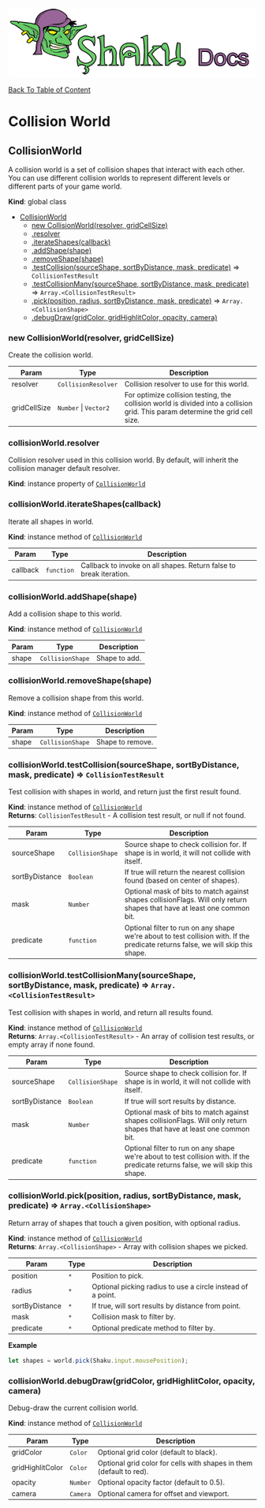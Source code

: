 ![Shaku JS](resources/logo-sm.png)

[Back To Table of Content](index.md)

# Collision World

<a name="CollisionWorld"></a>

## CollisionWorld
A collision world is a set of collision shapes that interact with each other.
You can use different collision worlds to represent different levels or different parts of your game world.

**Kind**: global class  

* [CollisionWorld](#CollisionWorld)
    * [new CollisionWorld(resolver, gridCellSize)](#new_CollisionWorld_new)
    * [.resolver](#CollisionWorld+resolver)
    * [.iterateShapes(callback)](#CollisionWorld+iterateShapes)
    * [.addShape(shape)](#CollisionWorld+addShape)
    * [.removeShape(shape)](#CollisionWorld+removeShape)
    * [.testCollision(sourceShape, sortByDistance, mask, predicate)](#CollisionWorld+testCollision) ⇒ <code>CollisionTestResult</code>
    * [.testCollisionMany(sourceShape, sortByDistance, mask, predicate)](#CollisionWorld+testCollisionMany) ⇒ <code>Array.&lt;CollisionTestResult&gt;</code>
    * [.pick(position, radius, sortByDistance, mask, predicate)](#CollisionWorld+pick) ⇒ <code>Array.&lt;CollisionShape&gt;</code>
    * [.debugDraw(gridColor, gridHighlitColor, opacity, camera)](#CollisionWorld+debugDraw)

<a name="new_CollisionWorld_new"></a>

### new CollisionWorld(resolver, gridCellSize)
Create the collision world.


| Param | Type | Description |
| --- | --- | --- |
| resolver | <code>CollisionResolver</code> | Collision resolver to use for this world. |
| gridCellSize | <code>Number</code> \| <code>Vector2</code> | For optimize collision testing, the collision world is divided into a collision grid. This param determine the grid cell size. |

<a name="CollisionWorld+resolver"></a>

### collisionWorld.resolver
Collision resolver used in this collision world.
By default, will inherit the collision manager default resolver.

**Kind**: instance property of [<code>CollisionWorld</code>](#CollisionWorld)  
<a name="CollisionWorld+iterateShapes"></a>

### collisionWorld.iterateShapes(callback)
Iterate all shapes in world.

**Kind**: instance method of [<code>CollisionWorld</code>](#CollisionWorld)  

| Param | Type | Description |
| --- | --- | --- |
| callback | <code>function</code> | Callback to invoke on all shapes. Return false to break iteration. |

<a name="CollisionWorld+addShape"></a>

### collisionWorld.addShape(shape)
Add a collision shape to this world.

**Kind**: instance method of [<code>CollisionWorld</code>](#CollisionWorld)  

| Param | Type | Description |
| --- | --- | --- |
| shape | <code>CollisionShape</code> | Shape to add. |

<a name="CollisionWorld+removeShape"></a>

### collisionWorld.removeShape(shape)
Remove a collision shape from this world.

**Kind**: instance method of [<code>CollisionWorld</code>](#CollisionWorld)  

| Param | Type | Description |
| --- | --- | --- |
| shape | <code>CollisionShape</code> | Shape to remove. |

<a name="CollisionWorld+testCollision"></a>

### collisionWorld.testCollision(sourceShape, sortByDistance, mask, predicate) ⇒ <code>CollisionTestResult</code>
Test collision with shapes in world, and return just the first result found.

**Kind**: instance method of [<code>CollisionWorld</code>](#CollisionWorld)  
**Returns**: <code>CollisionTestResult</code> - A collision test result, or null if not found.  

| Param | Type | Description |
| --- | --- | --- |
| sourceShape | <code>CollisionShape</code> | Source shape to check collision for. If shape is in world, it will not collide with itself. |
| sortByDistance | <code>Boolean</code> | If true will return the nearest collision found (based on center of shapes). |
| mask | <code>Number</code> | Optional mask of bits to match against shapes collisionFlags. Will only return shapes that have at least one common bit. |
| predicate | <code>function</code> | Optional filter to run on any shape we're about to test collision with. If the predicate returns false, we will skip this shape. |

<a name="CollisionWorld+testCollisionMany"></a>

### collisionWorld.testCollisionMany(sourceShape, sortByDistance, mask, predicate) ⇒ <code>Array.&lt;CollisionTestResult&gt;</code>
Test collision with shapes in world, and return all results found.

**Kind**: instance method of [<code>CollisionWorld</code>](#CollisionWorld)  
**Returns**: <code>Array.&lt;CollisionTestResult&gt;</code> - An array of collision test results, or empty array if none found.  

| Param | Type | Description |
| --- | --- | --- |
| sourceShape | <code>CollisionShape</code> | Source shape to check collision for. If shape is in world, it will not collide with itself. |
| sortByDistance | <code>Boolean</code> | If true will sort results by distance. |
| mask | <code>Number</code> | Optional mask of bits to match against shapes collisionFlags. Will only return shapes that have at least one common bit. |
| predicate | <code>function</code> | Optional filter to run on any shape we're about to test collision with. If the predicate returns false, we will skip this shape. |

<a name="CollisionWorld+pick"></a>

### collisionWorld.pick(position, radius, sortByDistance, mask, predicate) ⇒ <code>Array.&lt;CollisionShape&gt;</code>
Return array of shapes that touch a given position, with optional radius.

**Kind**: instance method of [<code>CollisionWorld</code>](#CollisionWorld)  
**Returns**: <code>Array.&lt;CollisionShape&gt;</code> - Array with collision shapes we picked.  

| Param | Type | Description |
| --- | --- | --- |
| position | <code>\*</code> | Position to pick. |
| radius | <code>\*</code> | Optional picking radius to use a circle instead of a point. |
| sortByDistance | <code>\*</code> | If true, will sort results by distance from point. |
| mask | <code>\*</code> | Collision mask to filter by. |
| predicate | <code>\*</code> | Optional predicate method to filter by. |

**Example**  
```js
let shapes = world.pick(Shaku.input.mousePosition);
```
<a name="CollisionWorld+debugDraw"></a>

### collisionWorld.debugDraw(gridColor, gridHighlitColor, opacity, camera)
Debug-draw the current collision world.

**Kind**: instance method of [<code>CollisionWorld</code>](#CollisionWorld)  

| Param | Type | Description |
| --- | --- | --- |
| gridColor | <code>Color</code> | Optional grid color (default to black). |
| gridHighlitColor | <code>Color</code> | Optional grid color for cells with shapes in them (default to red). |
| opacity | <code>Number</code> | Optional opacity factor (default to 0.5). |
| camera | <code>Camera</code> | Optional camera for offset and viewport. |

